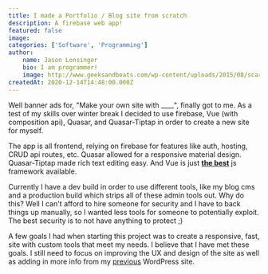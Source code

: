 ```yaml
---
title: I made a Portfolio / Blog site from scratch
description: A firebase web app!
featured: false
image: 
categories: ['Software', 'Programming']
author:
    name: Jason Lonsinger
    bio: I am programmer!
    image: http://www.geeksandbeats.com/wp-content/uploads/2015/08/scared-batman.jpeg
createdAt: 2020-12-14T14:48:00.000Z
---
```


<p>Well banner ads for, "Make your own site with ____", finally got to me. As a test of my skills over winter break I decided to use firebase, Vue (with composition api), Quasar, and Quasar-Tiptap in order to create a new site for myself.</p><p>The app is all frontend, relying on firebase for features like auth, hosting, CRUD api routes, etc. Quasar allowed for a responsive material design. Quasar-Tiptap made rich text editing easy. And Vue is just <strong><u>the best</u></strong> js framework available.</p><p>Currently I have a dev build in order to use different tools, like my blog cms and a production build which strips all of these admin tools out. Why do this? Well I can't afford to hire someone for security and I have to back things up manually, so I wanted less tools for someone to potentially exploit. The best security is to not have anything to protect ;)</p><p>A few goals I had when starting this project was to create a responsive, fast, site with custom tools that meet my needs. I believe that I have met these goals. I still need to focus on improving the UX and design of the site as well as adding in more info from my <a href="https://jasonlonsinger.wordpress.com/" rel="noopener noreferrer nofollow">previous</a> WordPress site.</p><p></p><p></p>